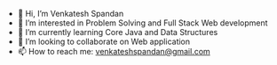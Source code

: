 - 👋 Hi, I’m Venkatesh Spandan
- 👀 I’m interested in Problem Solving and Full Stack Web development
- 🌱 I’m currently learning Core Java and Data Structures
- 💞️ I’m looking to collaborate on Web application
- 📫 How to reach me: venkateshspandan@gmail.com

<!---
maxchalk/maxchalk is a ✨ special ✨ repository because its `README.md` (this file) appears on your GitHub profile.
You can click the Preview link to take a look at your changes.
--->
